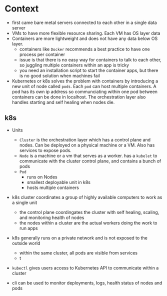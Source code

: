 # Context

- first came bare metal servers connected to each other in a single data server
- VMs to have more flexible resource sharing. Each VM has OS layer data
- Containers are more lightweight and does not have any data below OS layer.
    - containers like `Docker` recommends a best practice to have one process
    per container
    - issue is that there is no easy way for containers to talk to each other,
    so juggling multiple containers within an app is tricky
    - you need an installation script to start the container apps, but there
    is no good solution when  machines fail 
- Kubernetes or k8s solves the problem with containers by introducing a new
unit of node called `pods`. Each `pod` can host multiple containers. A pod
has its own ip address so communciating within one pod between containers
can be done in localhost. The orchestration layer also handles starting
and self healing when nodes die. 

## k8s

- Units
    - `Cluster` is the orchestration layer which has a control plane and nodes. 
    Can be deployed on a physical machine or a VM. Also has services to
    expose pods.
    - `Node` is a machine or a vm that serves as a worker. has a `kubelet`
    to communicate with the cluster control plane, and contains a bunch of pods
    - `Pod` 
        - runs on Nodes
        - smallest deployable unit in k8s
        - hosts multiple containers

- k8s cluster coordinates a group of highly available computers to work as a single unit
    - the control plane coordingates the cluster with self healing, scaling,
    and monitoring health of nodes
    - the nodes within a cluster are the actual workers doing the work to run apps

- k8s generally runs on a private network and is not exposed to the outside world
    - within the same cluster, all pods are visible from services 
    - t

- `kubectl` gives users access to Kubernetes API to communicate within a cluster
- cli can be used to monitor deployments, logs, health status of 
nodes and pods
